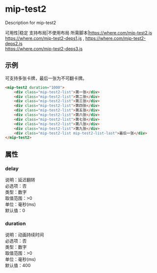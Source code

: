 # mip-test2

Description for mip-test2

可用性|稳定
支持布局|不使用布局
所需脚本|https://where.com/mip-test2.js <br> https://where.com/mip-test2-deps1.js , https://where.com/mip-test2-deps2.js<br>https://where.com/mip-test2-deps3.js

## 示例

可支持多张卡牌，最后一张为不可翻卡牌。

```html
<mip-test2 duration="1000">
    <div class="mip-test2-list">第一张</div>
    <div class="mip-test2-list">第二张</div>
    <div class="mip-test2-list">第三张</div>
    <div class="mip-test2-list">第四张</div>
    <div class="mip-test2-list">第五张</div>
    <div class="mip-test2-list">第六张</div>
    <div class="mip-test2-list">第七张</div>
    <div class="mip-test2-list">第八张</div>
    <div class="mip-test2-list">第九张</div>
    <div class="mip-test2-list mip-test2-list-last">最后一张</div>
</mip-test2>
```

## 属性

### delay

说明：延迟翻转  
必选项：否  
类型：数字  
取值范围：>0  
单位：毫秒(ms)  
默认值：0

### duration

说明：动画持续时间  
必选项：否  
类型：数字  
取值范围：>0  
单位：毫秒(ms)  
默认值：400 


